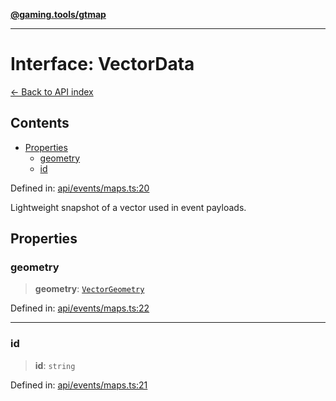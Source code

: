 [**@gaming.tools/gtmap**](README.md)

***

# Interface: VectorData

[← Back to API index](./README.md)

## Contents

- [Properties](#properties)
  - [geometry](#geometry)
  - [id](#id)

Defined in: [api/events/maps.ts:20](https://github.com/gamingtools/gt-map/blob/670061005a2701ff4986e8986471b4dd55d13ca7/packages/gtmap/src/api/events/maps.ts#L20)

Lightweight snapshot of a vector used in event payloads.

## Properties

### geometry

> **geometry**: [`VectorGeometry`](TypeAlias.VectorGeometry.md)

Defined in: [api/events/maps.ts:22](https://github.com/gamingtools/gt-map/blob/670061005a2701ff4986e8986471b4dd55d13ca7/packages/gtmap/src/api/events/maps.ts#L22)

***

### id

> **id**: `string`

Defined in: [api/events/maps.ts:21](https://github.com/gamingtools/gt-map/blob/670061005a2701ff4986e8986471b4dd55d13ca7/packages/gtmap/src/api/events/maps.ts#L21)

